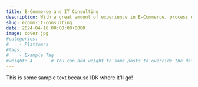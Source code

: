 ```yaml
---
title: E-Commerce and IT Consulting
description: With a great amount of experience in E-Commerce, process development, IT systems administration, and cyber security - let's chat and see how I can help you!
slug: ecomm-it-consulting
date: 2024-04-16 00:00:00+0000
image: cover.jpg
#categories:
#    - Platfomrs
#tags:
#    - Example Tag
#weight: 4       # You can add weight to some posts to override the default sorting (date descending)
---
```


This is some sample text because IDK where it'll go!